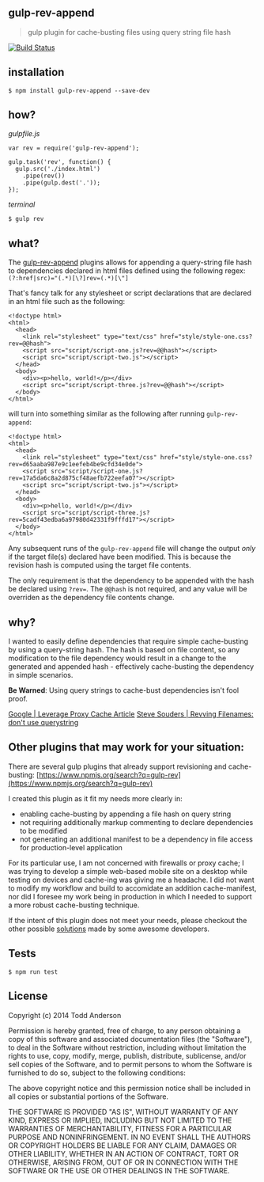 gulp-rev-append
---
> gulp plugin for cache-busting files using query string file hash

[![Build Status](https://travis-ci.org/bustardcelly/gulp-rev-append.png?branch=master)](https://travis-ci.org/bustardcelly/gulp-rev-append)

installation
---
```
$ npm install gulp-rev-append --save-dev
```

how?
---
_gulpfile.js_
```
var rev = require('gulp-rev-append');

gulp.task('rev', function() {
  gulp.src('./index.html')
    .pipe(rev())
    .pipe(gulp.dest('.'));
});

```

_terminal_
```
$ gulp rev
```

what?
---
The [gulp-rev-append](https://github.com/bustardcelly/gulp-rev-append) plugins allows for appending a query-string file hash to dependencies declared in html files defined using the following regex: `(?:href|src)="(.*)[\?]rev=(.*)[\"]`

That's fancy talk for any stylesheet or script declarations that are declared in an html file such as the following:

```
<!doctype html>
<html>
  <head>
    <link rel="stylesheet" type="text/css" href="style/style-one.css?rev=@@hash">
    <script src="script/script-one.js?rev=@@hash"></script>
    <script src="script/script-two.js"></script>
  </head>
  <body>
    <div><p>hello, world!</p></div>
    <script src="script/script-three.js?rev=@@hash"></script>
  </body>
</html>
```

will turn into something similar as the following after running `gulp-rev-append`:
```
<!doctype html>
<html>
  <head>
    <link rel="stylesheet" type="text/css" href="style/style-one.css?rev=d65aaba987e9c1eefeb4be9cfd34e0de">
    <script src="script/script-one.js?rev=17a5da6c8a2d875cf48aefb722eefa07"></script>
    <script src="script/script-two.js"></script>
  </head>
  <body>
    <div><p>hello, world!</p></div>
    <script src="script/script-three.js?rev=5cadf43edba6a97980d42331f9fffd17"></script>
  </body>
</html>
```

Any subsequent runs of the `gulp-rev-append` file will change the output _only_ if the target file(s) declared have been modified. This is because the revision hash is computed using the target file contents.

The only requirement is that the dependency to be appended with the hash be declared using `?rev=`. The `@@hash` is not required, and any value will be overriden as the dependency file contents change.

why?
---
I wanted to easily define dependencies that require simple cache-busting by using a query-string hash. The hash is based on file content, so any modification to the file dependency would result in a change to the generated and appended hash - effectively cache-busting the dependency in simple scenarios.

__Be Warned__: Using query strings to cache-bust dependencies isn't fool proof. 

[Google | Leverage Proxy Cache Article](https://developers.google.com/speed/docs/best-practices/caching?csw=1#LeverageProxyCaching)
[Steve Souders | Revving Filenames: don't use querystring](http://www.stevesouders.com/blog/2008/08/23/revving-filenames-dont-use-querystring/)

Other plugins that may work for your situation:
---
There are several gulp plugins that already support revisioning and cache-busting: [https://www.npmjs.org/search?q=gulp-rev](https://www.npmjs.org/search?q=gulp-rev)

I created this plugin as it fit my needs more clearly in:

* enabling cache-busting by appending a file hash on query string
* not requiring additionally markup commenting to declare dependencies to be modified
* not generating an additional manifest to be a dependency in file access for production-level application

For its particular use, I am not concerned with firewalls or proxy cache; I was trying to develop a simple web-based mobile site on a desktop while testing on devices and cache-ing was giving me a headache. I did not want to modify my workflow and build to accomidate an addition cache-manifest, nor did I foresee my work being in production in which I needed to support a more robust cache-busting technique.

If the intent of this plugin does not meet your needs, please checkout the other possible [solutions](https://www.npmjs.org/search?q=gulp-rev) made by some awesome developers.

Tests
---

```
$ npm run test
```

License
---
Copyright (c) 2014 Todd Anderson

Permission is hereby granted, free of charge, to any person
obtaining a copy of this software and associated documentation
files (the "Software"), to deal in the Software without
restriction, including without limitation the rights to use,
copy, modify, merge, publish, distribute, sublicense, and/or sell
copies of the Software, and to permit persons to whom the
Software is furnished to do so, subject to the following
conditions:

The above copyright notice and this permission notice shall be
included in all copies or substantial portions of the Software.

THE SOFTWARE IS PROVIDED "AS IS", WITHOUT WARRANTY OF ANY KIND,
EXPRESS OR IMPLIED, INCLUDING BUT NOT LIMITED TO THE WARRANTIES
OF MERCHANTABILITY, FITNESS FOR A PARTICULAR PURPOSE AND
NONINFRINGEMENT. IN NO EVENT SHALL THE AUTHORS OR COPYRIGHT
HOLDERS BE LIABLE FOR ANY CLAIM, DAMAGES OR OTHER LIABILITY,
WHETHER IN AN ACTION OF CONTRACT, TORT OR OTHERWISE, ARISING
FROM, OUT OF OR IN CONNECTION WITH THE SOFTWARE OR THE USE OR
OTHER DEALINGS IN THE SOFTWARE.
